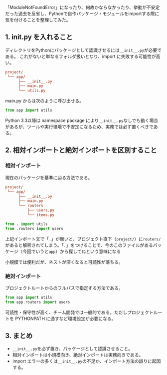 「ModuleNotFoundError」になったり、何故かならなかったり、挙動が不安定だった過去を反省し、Pythonで自作パッケージ・モジュールをimportする際に気を付けることを整理してみた。

## 1. __init__.py を入れること

ディレクトリをPythonにパッケージとして認識させるには`__init__.py`が必要である。
これがないと単なるフォルダ扱いとなり、import に失敗する可能性が高い。

```ini
project/
 └── app/
      ├── __init__.py
      ├── main.py
      └── utils.py
```

main.py からは次のように呼び出せる。

```python
from app import utils
```

Python 3.3以降は namespace package により`__init__.py`なしでも動く場合があるが、ツールや実行環境で不安定になるため、実務では必ず置くべきである。

## 2. 相対インポートと絶対インポートを区別すること

### 相対インポート

現在のパッケージを基準に辿る方法である。

```ini
project/
 └── app/
      ├── __init__.py
      ├── main.py
      └── routers
          ├── users.py
          └── items.py
```

```python
from . import utils
from .routers import users
```

上記インポート文で「`.`」が無いと、プロジェクト直下（`project/`）に`routers/`があると解釈されてしまう。「`.`」をつけることで、今のこのファイルがあるパッケージ（今回でいうと`app`）から探してねという意味になる

小規模では便利だが、ネストが深くなると可読性が落ちる。

### 絶対インポート

プロジェクトルートからのフルパスで指定する方法である。

```python
from app import utils
from app.routers import users
```

可読性・保守性が高く、チーム開発では一般的である。ただしプロジェクトルートを PYTHONPATH に通すなど環境設定が必要になる。

## 3. まとめ

- `__init__.py`を必ず置き、パッケージとして認識させること。
- 相対インポートは小規模向き、絶対インポートは実務向きである。
- import エラーの多くは`__init__.py`の不足か、インポート方法の誤りに起因する。
